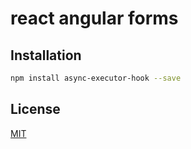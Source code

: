 # react angular forms

## Installation

```sh
npm install async-executor-hook --save
```
## License

[MIT](LICENSE)